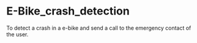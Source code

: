 # E-Bike_crash_detection
To detect a crash in a e-bike and send a call to the emergency contact of the user.
